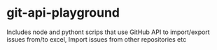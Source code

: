 git-api-playground
==================

Includes node and pythont scrips that use GitHub API to import/export issues from/to excel, Import issues from other repositories etc
